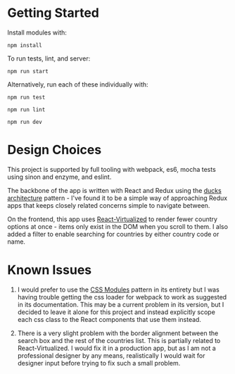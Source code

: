 # Getting Started

Install modules with:

`npm install`

To run tests, lint, and server:

`npm run start`

Alternatively, run each of these individually with:

`npm run test`

`npm run lint`

`npm run dev`

# Design Choices

This project is supported by full tooling with webpack, es6, mocha tests using
sinon and enzyme, and eslint.

The backbone of the app is written with React and Redux using the [ducks
architecture][ducks architecture] pattern - I've found it to be a simple
way of approaching Redux
apps that keeps closely related concerns simple to navigate between.

On the frontend, this app uses [React-Virtualized][React-Virtualized]
to render fewer country options at once - items only exist in the DOM when
you scroll to them. I also added a filter to enable searching for countries by
either country code or name.

# Known Issues

1. I would prefer to use the [CSS Modules][CSS Modules] pattern in its entirety
but I was having trouble getting the css loader for webpack to work as
suggested in its documentation. This may be a current problem in its version,
but I decided to leave it alone for this project and instead explicitly
scope each css class to the React components that use them instead.

2. There is a very slight problem with the border alignment
between the search box and the rest of the countries list. This is partially
related to React-Virtualized. I would fix it in a production app, but as
I am not a professional designer by any means, realistically I would wait
for designer input before trying to fix such a small problem.

[ducks architecture]: https://github.com/erikras/ducks-modular-redux
[React-Virtualized]: https://github.com/bvaughn/react-virtualized
[CSS Modules]: https://github.com/css-modules/css-modules
